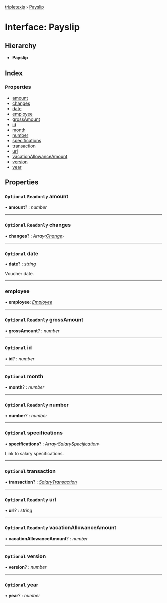 [tripletexjs](../README.md) › [Payslip](payslip.md)

# Interface: Payslip

## Hierarchy

* **Payslip**

## Index

### Properties

* [amount](payslip.md#optional-readonly-amount)
* [changes](payslip.md#optional-readonly-changes)
* [date](payslip.md#optional-date)
* [employee](payslip.md#employee)
* [grossAmount](payslip.md#optional-readonly-grossamount)
* [id](payslip.md#optional-id)
* [month](payslip.md#optional-month)
* [number](payslip.md#optional-readonly-number)
* [specifications](payslip.md#optional-specifications)
* [transaction](payslip.md#optional-transaction)
* [url](payslip.md#optional-readonly-url)
* [vacationAllowanceAmount](payslip.md#optional-readonly-vacationallowanceamount)
* [version](payslip.md#optional-version)
* [year](payslip.md#optional-year)

## Properties

### `Optional` `Readonly` amount

• **amount**? : *number*

___

### `Optional` `Readonly` changes

• **changes**? : *Array‹[Change](../modules/change.md)›*

___

### `Optional` date

• **date**? : *string*

Voucher date.

___

###  employee

• **employee**: *[Employee](../modules/employee.md)*

___

### `Optional` `Readonly` grossAmount

• **grossAmount**? : *number*

___

### `Optional` id

• **id**? : *number*

___

### `Optional` month

• **month**? : *number*

___

### `Optional` `Readonly` number

• **number**? : *number*

___

### `Optional` specifications

• **specifications**? : *Array‹[SalarySpecification](salaryspecification.md)›*

Link to salary specifications.

___

### `Optional` transaction

• **transaction**? : *[SalaryTransaction](salarytransaction.md)*

___

### `Optional` `Readonly` url

• **url**? : *string*

___

### `Optional` `Readonly` vacationAllowanceAmount

• **vacationAllowanceAmount**? : *number*

___

### `Optional` version

• **version**? : *number*

___

### `Optional` year

• **year**? : *number*
